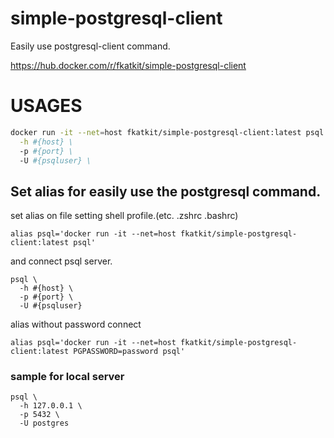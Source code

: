 # simple-postgresql-client

Easily use postgresql-client command.

https://hub.docker.com/r/fkatkit/simple-postgresql-client

# USAGES

```bash
docker run -it --net=host fkatkit/simple-postgresql-client:latest psql \
  -h #{host} \
  -p #{port} \
  -U #{psqluser} \
```

## Set alias for easily use the postgresql command.

set alias on file setting shell profile.(etc. .zshrc .bashrc)

```
alias psql='docker run -it --net=host fkatkit/simple-postgresql-client:latest psql'
```

and connect psql server.

```
psql \
  -h #{host} \
  -p #{port} \
  -U #{psqluser}
```

alias without password connect

```
alias psql='docker run -it --net=host fkatkit/simple-postgresql-client:latest PGPASSWORD=password psql'
```

### sample for local server

```
psql \
  -h 127.0.0.1 \
  -p 5432 \
  -U postgres
```
